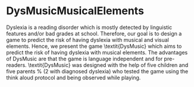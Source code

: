 # DysMusicMusicalElements
Dyslexia is a reading disorder which is mostly detected by linguistic features and/or bad grades at school. Therefore, our goal is to design a game to predict the risk of having dyslexia with musical and visual elements. Hence, we present the game \textit{DysMusic} which aims to predict the risk of having dyslexia with musical elements. The advantages of DysMusic are that the game is language independent and for pre-readers. \textit{DysMusic} was designed with the help of five children and five parents % (2 with diagnosed dyslexia)  who tested the game using the think aloud protocol and being observed while playing.
